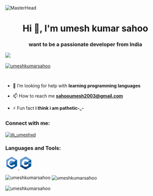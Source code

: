 ![MasterHead](https://media4.giphy.com/headers/GitHub/w8ZJLtJbmuph.gif)
<h1 align="center">Hi 👋, I'm umesh kumar sahoo</h1>
<h3 align="center">want to be a passionate developer from India</h3>

<p align="left"> <img src="https://i.pinimg.com/originals/e4/26/70/e426702edf874b181aced1e2fa5c6cde.gif" /> </p>

<p align="left"> <a href="https://github.com/ryo-ma/github-profile-trophy"><img src="https://github-profile-trophy.vercel.app/?username=umeshkumarsahoo" alt="umeshkumarsahoo" /></a> </p>

<p align="left"> <a href="https://twitter.com/" target="blank"><img src="https://img.shields.io/twitter/follow/?logo=twitter&style=for-the-badge" alt="" /></a> </p>

- 🤝 I’m looking for help with **learning programming languages**

- 📫 How to reach me **sahooumesh2003@gmail.com**

- ⚡ Fun fact **i think i am pathetic-_-**

<h3 align="left">Connect with me:</h3>
<p align="left">
<a href="https://instagram.com/@_umeshxd" target="blank"><img align="center" src="https://raw.githubusercontent.com/rahuldkjain/github-profile-readme-generator/master/src/images/icons/Social/instagram.svg" alt="@_umeshxd" height="40" width="40" /></a>
</p>

<h3 align="left">Languages and Tools:</h3>
<p align="left"> <a href="https://www.cprogramming.com/" target="_blank" rel="noreferrer"> <img src="https://raw.githubusercontent.com/devicons/devicon/master/icons/c/c-original.svg" alt="c" width="40" height="40"/> </a> <a href="https://www.w3schools.com/cpp/" target="_blank" rel="noreferrer"> <img src="https://raw.githubusercontent.com/devicons/devicon/master/icons/cplusplus/cplusplus-original.svg" alt="cplusplus" width="40" height="40"/> </a> </p>

<p><img align="left" src="https://github-readme-stats.vercel.app/api/top-langs?username=umeshkumarsahoo&show_icons=true&locale=en&layout=compact" alt="umeshkumarsahoo" /></p>

<p>&nbsp;<img align="center" src="https://github-readme-stats.vercel.app/api?username=umeshkumarsahoo&show_icons=true&locale=en" alt="umeshkumarsahoo" /></p>

<p><img align="center" src="https://github-readme-streak-stats.herokuapp.com/?user=umeshkumarsahoo&" alt="umeshkumarsahoo" /></p>
